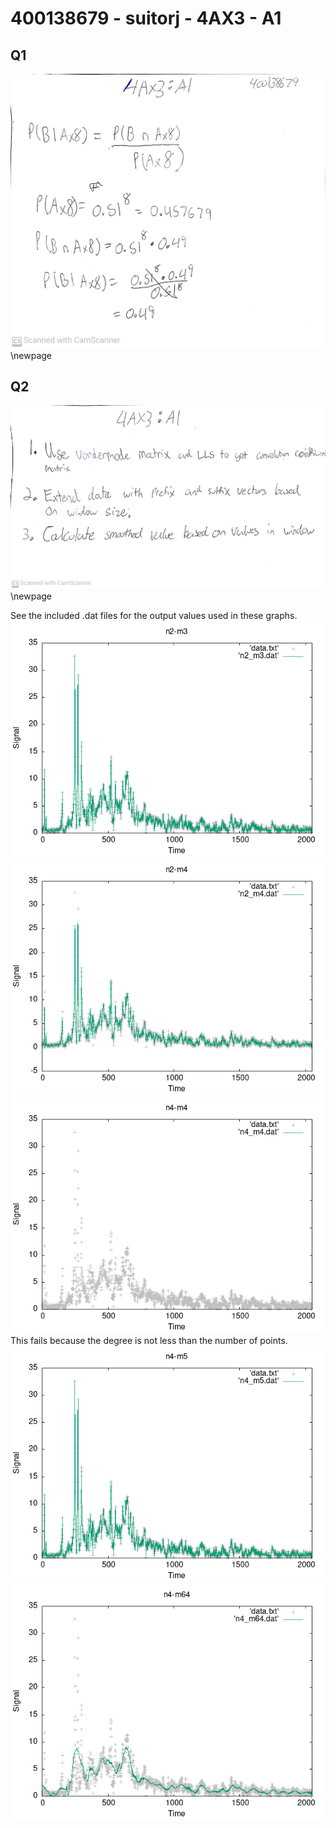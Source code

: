 # 400138679 - suitorj - 4AX3 - A1

## Q1

![Equation showing that probability is 0.49](q1.jpg)
\newpage

## Q2

![Instructions for part 2](q2_prelude.jpg)
\newpage

See the included .dat files for the output values used in these graphs.\
![N=2 | M=3](n2_m3.png)
![N=2 | M=4](n2_m4.png)
![N=4 | M=4](n4_m4.png)
This fails because the degree is not less than the number of points.\
![N=4 | M=5](n4_m5.png)
![N=4 | M=64](n4_m64.png)
